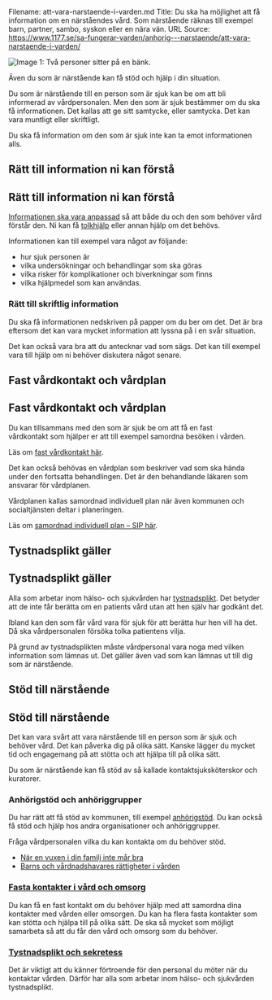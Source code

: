Filename: att-vara-narstaende-i-varden.md
Title: Du ska ha möjlighet att få information om en närståendes vård. Som närstående räknas till exempel barn, partner, sambo, syskon eller en nära vän.
URL Source: https://www.1177.se/sa-fungerar-varden/anhorig---narstaende/att-vara-narstaende-i-varden/

![Image 1: Två personer sitter på en bänk.](https://www.1177.se/globalassets/1177/nationell/media/fotografier/sa-fungerar-varden/anhorig---narstaende/personer_bank02.jpg?saved=2024-11-05+11:21)

Även du som är närstående kan få stöd och hjälp i din situation.

Du som är närstående till en person som är sjuk kan be om att bli informerad av vårdpersonalen. Men den som är sjuk bestämmer om du ska få informationen. Det kallas att ge sitt samtycke, eller samtycka. Det kan vara muntligt eller skriftligt.

Du ska få information om den som är sjuk inte kan ta emot informationen alls.

Rätt till information ni kan förstå
-----------------------------------

Rätt till information ni kan förstå
-----------------------------------

[Informationen ska vara anpassad](https://www.1177.se/sa-fungerar-varden/var-med-och-bestam-om-din-vard/tips-infor-ditt-besok-i-varden/) så att både du och den som behöver vård förstår den. Ni kan få [tolkhjälp](https://www.1177.se/sa-fungerar-varden/vard-om-du-kommer-fran-ett-annat-land/tolkning-till-mitt-sprak/) eller annan hjälp om det behövs.

Informationen kan till exempel vara något av följande:

*   hur sjuk personen är
*   vilka undersökningar och behandlingar som ska göras
*   vilka risker för komplikationer och biverkningar som finns
*   vilka hjälpmedel som kan användas.

### Rätt till skriftlig information

Du ska få informationen nedskriven på papper om du ber om det. Det är bra eftersom det kan vara mycket information att lyssna på i en svår situation.

Det kan också vara bra att du antecknar vad som sägs. Det kan till exempel vara till hjälp om ni behöver diskutera något senare. 

Fast vårdkontakt och vårdplan
-----------------------------

Fast vårdkontakt och vårdplan
-----------------------------

Du kan tillsammans med den som är sjuk be om att få en fast vårdkontakt som hjälper er att till exempel samordna besöken i vården.

Läs om [fast vårdkontakt här](https://www.1177.se/sa-fungerar-varden/sa-samarbetar-vard-och-omsorg/fast-vardkontakt---din-hjalp-i-vard-och-omsorg/#section-18190).

Det kan också behövas en vårdplan som beskriver vad som ska hända under den fortsatta behandlingen. Det är den behandlande läkaren som ansvarar för vårdplanen.

Vårdplanen kallas samordnad individuell plan när även kommunen och socialtjänsten deltar i planeringen.

Läs om [samordnad individuell plan – SIP här](https://www.1177.se/sa-fungerar-varden/sa-samarbetar-vard-och-omsorg/sip---samordnad-individuell-plan/).

Tystnadsplikt gäller
--------------------

Tystnadsplikt gäller
--------------------

Alla som arbetar inom hälso- och sjukvården har [tystnadsplikt](https://www.1177.se/sa-fungerar-varden/sa-skyddas-och-hanteras-dina-uppgifter/tystnadsplikt-och-sekretess/). Det betyder att de inte får berätta om en patients vård utan att hen själv har godkänt det.

Ibland kan den som får vård vara för sjuk för att berätta hur hen vill ha det. Då ska vårdpersonalen försöka tolka patientens vilja.

På grund av tystnadsplikten måste vårdpersonal vara noga med vilken information som lämnas ut. Det gäller även vad som kan lämnas ut till dig som är närstående.

Stöd till närstående
--------------------

Stöd till närstående
--------------------

Det kan vara svårt att vara närstående till en person som är sjuk och behöver vård. Det kan påverka dig på olika sätt. Kanske lägger du mycket tid och engagemang på att stötta och att hjälpa till på olika sätt.

Du som är närstående kan få stöd av så kallade kontaktsjuksköterskor och kuratorer.

### Anhörigstöd och anhöriggrupper

Du har rätt att få stöd av kommunen, till exempel [anhörigstöd](https://www.1177.se/sa-fungerar-varden/anhorig---narstaende/anhorigstod---stod-for-dig-som-vardar-eller-stodjer-en-narstaende/). Du kan också få stöd och hjälp hos andra organisationer och anhöriggrupper.

Fråga vårdpersonalen vilka du kan kontakta om du behöver stöd.

*   [När en vuxen i din familj inte mår bra](https://www.1177.se/liv--halsa/psykisk-halsa/nar-en-vuxen-i-din-familj-inte-mar-bra/)
*   [Barns och vårdnadshavares rättigheter i vården](https://www.1177.se/sa-fungerar-varden/var-med-och-bestam-om-din-vard/barns-och-vardnadshavares-rattigheter-i-varden/)

### [Fasta kontakter i vård och omsorg](https://www.1177.se/sa-fungerar-varden/sa-samarbetar-vard-och-omsorg/fast-vardkontakt---din-hjalp-i-vard-och-omsorg/)

Du kan få en fast kontakt om du behöver hjälp med att samordna dina kontakter med vården eller omsorgen. Du kan ha flera fasta kontakter som kan stötta och hjälpa till på olika sätt. De ska så mycket som möjligt samarbeta så att du får den vård och omsorg som du behöver.

### [Tystnadsplikt och sekretess](https://www.1177.se/sa-fungerar-varden/sa-skyddas-och-hanteras-dina-uppgifter/tystnadsplikt-och-sekretess/)

Det är viktigt att du känner förtroende för den personal du möter när du kontaktar vården. Därför har alla som arbetar inom hälso- och sjukvården tystnadsplikt.